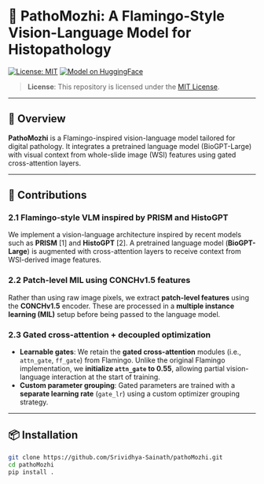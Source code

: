 # 🧬 PathoMozhi: A Flamingo-Style Vision-Language Model for Histopathology

[![License: MIT](https://img.shields.io/badge/License-MIT-green.svg)](LICENSE)
[![Model on HuggingFace](https://img.shields.io/badge/HuggingFace-oyemainhun/pathoMozhi-yellow.svg)](https://huggingface.co/oyemainhun/pathoMozhi)

> **License**: This repository is licensed under the [MIT License](LICENSE).

---

## 🚀 Overview

**PathoMozhi** is a Flamingo-inspired vision-language model tailored for digital pathology. It integrates a pretrained language model (BioGPT-Large) with visual context from whole-slide image (WSI) features using gated cross-attention layers.  

---

## 🧪 Contributions

### 2.1 Flamingo-style VLM inspired by PRISM and HistoGPT

We implement a vision-language architecture inspired by recent models such as **PRISM** [1] and **HistoGPT** [2]. A pretrained language model (**BioGPT-Large**) is augmented with cross-attention layers to receive context from WSI-derived image features.

### 2.2 Patch-level MIL using CONCHv1.5 features

Rather than using raw image pixels, we extract **patch-level features** using the **CONCHv1.5** encoder. These are processed in a **multiple instance learning (MIL)** setup before being passed to the language model.

### 2.3 Gated cross-attention + decoupled optimization

- **Learnable gates**: We retain the **gated cross-attention** modules (i.e., `attn_gate`, `ff_gate`) from Flamingo. Unlike the original Flamingo implementation, we **initialize `attn_gate` to 0.55**, allowing partial vision-language interaction at the start of training.
- **Custom parameter grouping**: Gated parameters are trained with a **separate learning rate** (`gate_lr`) using a custom optimizer grouping strategy.

---

## 📦 Installation

```bash
git clone https://github.com/Srividhya-Sainath/pathoMozhi.git
cd pathoMozhi
pip install .
